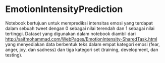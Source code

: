 # EmotionIntensityPrediction

Notebook bertujuan untuk memprediksi intensitas emosi yang terdapat dalam sebuah tweet dengan 0 sebagai nilai terendah dan 1 sebagai nilai tertinggi. Dataset yang digunakan dalam notebook diambil dari http://saifmohammad.com/WebPages/EmotionIntensity-SharedTask.html yang menyediakan data berbentuk teks dalam empat kategori emosi (fear, anger, joy, dan sadness) dan tiga kategori set (training, development, dan testing).
